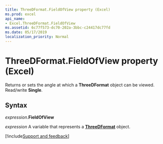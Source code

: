 ```yaml
---
title: ThreeDFormat.FieldOfView property (Excel)
ms.prod: excel
api_name:
- Excel.ThreeDFormat.FieldOfView
ms.assetid: 6c77f573-dc70-202a-3bbc-c24417dc77fd
ms.date: 05/17/2019
localization_priority: Normal
---
```



# ThreeDFormat.FieldOfView property (Excel)

Returns or sets the angle at which a **ThreeDFormat** object can be viewed. Read/write **Single**.


## Syntax

_expression_.**FieldOfView**

_expression_ A variable that represents a **[ThreeDFormat](Excel.ThreeDFormat.md)** object.




[!include[Support and feedback](~/includes/feedback-boilerplate.md)]